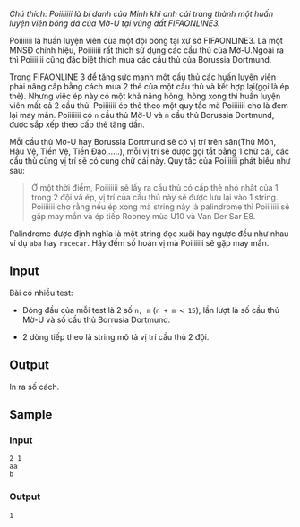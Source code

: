*Chú thích: Poiiiiiii là bí danh của Minh khi anh cải trang thành một huấn luyện viên bóng đá của Mờ-U tại vùng đất FIFAONLINE3.*

Poiiiiiii là huấn luyện viên của một đội bóng tại xứ sở FIFAONLINE3. Là một MNSĐ chính hiệu, Poiiiiiii rất thích sử dụng các cầu thủ của Mờ-U.Ngoài ra thì Poiiiiiii cũng đặc biệt thích mua các cầu thủ của Borussia Dortmund.

Trong FIFAONLINE 3 để tăng sức mạnh một cầu thủ các huấn luyện viên phải nâng cấp bằng cách mua 2 thẻ của một cầu thủ và kết hợp lại(gọi là ép thẻ). Nhưng việc ép này có một khả năng hỏng, hỏng xong thì huấn luyện viên mất cả 2 cầu thủ. Poiiiiiii ép thẻ theo một quy tắc mà Poiiiiiii cho là đem lại may mắn. Poiiiiiii có `n` cầu thủ Mờ-U và `m` cầu thủ Borussia Dortmund, được sắp xếp theo cấp thẻ tăng dần.

Mỗi cầu thủ Mờ-U hay Borussia Dortmund sẽ có vị trí trên sân(Thủ Môn, Hậu Vệ, Tiền Vệ, Tiền Đạo,.....), mỗi vị trí sẽ được gọi tắt bằng 1 chữ cái, các cầu thủ cùng vị trí sẽ có cùng chữ cái này. Quy tắc của Poiiiiiii phát biểu như sau:

> Ở một thời điểm, Poiiiiiii sẽ lấy ra cầu thủ có cấp thẻ nhỏ nhất của 1 trong 2 đội và ép, vị trí của cầu thủ này sẽ được lưu lại vào 1 string. Poiiiiiii cho rằng nếu ép xong mà string này là palindrome thì Poiiiiiii sẽ gặp may mắn và ép tiếp Rooney mùa U10 và Van Der Sar E8.

Palindrome được định nghĩa là một string đọc xuôi hay ngược đều như nhau ví dụ `aba` hay `racecar`. Hãy đếm số hoán vị mà Poiiiiiii sẽ gặp may mắn.

## Input

Bài có nhiều test:

 - Dòng đầu của mỗi test là 2 số `n, m` (`n + m < 15`), lần lượt là số cầu thủ Mờ-U và số cầu thủ Borrusia Dortmund.

 - 2 dòng tiếp theo là string mô tả vị trí cầu thủ 2 đội.

## Output

In ra số cách.

## Sample

### Input
```
2 1
aa
b
```

### Output
```
1
```
